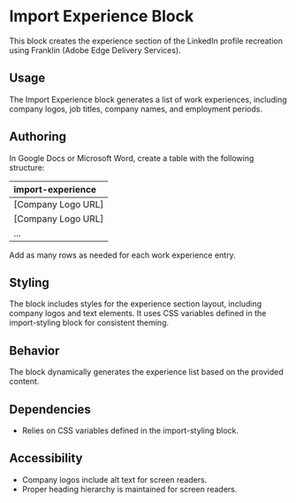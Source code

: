 # Import Experience Block

This block creates the experience section of the LinkedIn profile recreation using Franklin (Adobe Edge Delivery Services).

## Usage

The Import Experience block generates a list of work experiences, including company logos, job titles, company names, and employment periods.

## Authoring

In Google Docs or Microsoft Word, create a table with the following structure:

| import-experience |
| :---- |
| [Company Logo URL] | [Job Title] | [Company Name] | [Employment Period] |
| [Company Logo URL] | [Job Title] | [Company Name] | [Employment Period] |
| ... |

Add as many rows as needed for each work experience entry.

## Styling

The block includes styles for the experience section layout, including company logos and text elements. It uses CSS variables defined in the import-styling block for consistent theming.

## Behavior

The block dynamically generates the experience list based on the provided content.

## Dependencies

- Relies on CSS variables defined in the import-styling block.

## Accessibility

- Company logos include alt text for screen readers.
- Proper heading hierarchy is maintained for screen readers.